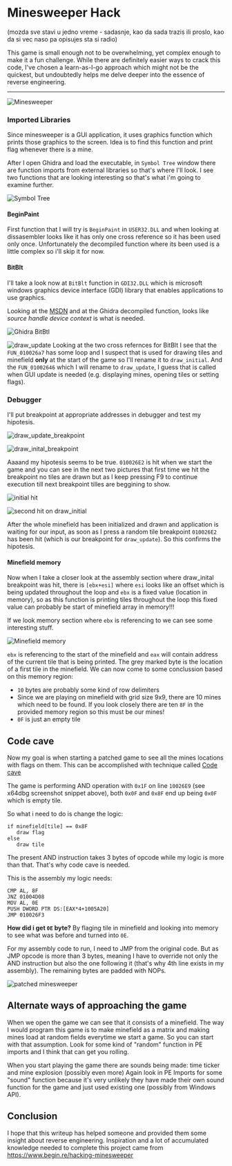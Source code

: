 # Minesweeper Hack

(mozda sve stavi u jedno vreme - sadasnje, kao da sada trazis ili proslo, kao da si vec naso pa opisujes sta si radio)

This game is small enough not to be overwhelming, yet complex enough to make it a fun challenge.
While there are definitely easier ways to crack this code, I've chosen a learn-as-I-go approach which might not be the quickest, but undoubtedly helps me delve deeper into the essence of reverse engineering.

***

![Minesweeper](https://raw.githubusercontent.com/realbugdigger/MinesweeperHack/main/Minesweeper.png)

### Imported Libraries

Since minesweeper is a GUI application, it uses graphics function which prints those graphics to the screen.
Idea is to find this function and print flag whenever there is a mine.

After I open Ghidra and load the executable, in `Symbol Tree` window there are function imports from external libraries so that's where I'll look.
I see two functions that are looking interesting so that's what i'm going to examine further.

![Symbol Tree](https://raw.githubusercontent.com/realbugdigger/MinesweeperHack/main/symbol_tree.png)

#### BeginPaint

First function that I will try is `BeginPaint` in `USER32.DLL` and when looking at dissasembler looks like it has only one cross reference so it has been used only once.
Unfortunately the decompiled function where its been used is a little complex so i'll skip it for now.

#### BitBlt

I'll take a look now at `BitBlt` function in `GDI32.DLL` which is microsoft windows graphics device interface (GDI) library that enables applications to use graphics.

Looking at the [MSDN](https://learn.microsoft.com/en-us/windows/win32/api/wingdi/nf-wingdi-bitblt) and at the Ghidra decompiled function, looks like *source handle device context* is what is needed.

![Ghidra BitBtl](https://raw.githubusercontent.com/realbugdigger/MinesweeperHack/main/bitblt.png)

![draw_update](https://raw.githubusercontent.com/realbugdigger/MinesweeperHack/main/draw_update.png)
Looking at the two cross refernces for BitBlt I see that the `FUN_010026a7` has some loop and I suspect that is used for drawing tiles and minefield **only** at the start of the game so I'll rename it to `draw_initial`.
And the `FUN_01002646` which I will rename to `draw_update`, I guess that is called when GUI update is needed (e.g. displaying mines, opening tiles or setting flags).

### Debugger

I'll put breakpoint at appropriate addresses in debugger and test my hipotesis.

![draw_update_breakpoint](https://raw.githubusercontent.com/realbugdigger/MinesweeperHack/main/drawUpdate_breakpoint.png)


![draw_inital_breakpoint](https://raw.githubusercontent.com/realbugdigger/MinesweeperHack/main/drawInitial_breakpoint.png)

Aaaand my hipotesis seems to be true. `010026E2` is hit when we start the game and you can see in the next two pictures that first time we hit the breakpoint no tiles are drawn
but as I keep pressing F9 to continue execution till next breakpoint tilles are beggining to show.

![initial hit](https://raw.githubusercontent.com/realbugdigger/MinesweeperHack/main/initalHit.png)

![second hit on draw_initial](https://raw.githubusercontent.com/realbugdigger/MinesweeperHack/main/secondHit.png)

After the whole minefield has been initialized and drawn and application is waiting for our input, as soon as I press a random tile breakpoint `010026E2` has been hit (which is our breakpoint for `draw_update`).
So this confirms the hipotesis.

#### Minefield memory

Now when I take a closer look at the assembly section where draw_inital breakpoint was hit, there is `[ebx+esi]` where `esi` looks like an offset which is being updated throughout the loop and `ebx`
is a fixed value (location in memory), so as this function is printing tiles throughout the loop this fixed value can probably be start of minefield array in memory!!!

If we look memory section where `ebx` is referencing to we can see some interesting stuff.

![Minefield memory](https://raw.githubusercontent.com/realbugdigger/MinesweeperHack/main/minefield_memory.png)

`ebx` is referencing to the start of the minefield and `eax` will contain address of the current tile that is being printed.
The grey marked byte is the location of a first tile in the minefield.
We can now come to some conclussion based on this memory region:
- `10` bytes are probably some kind of row delimiters
- Since we are playing on minefield with grid size 9x9, there are 10 mines which need to be found. If you look closely there are ten `8F` in the provided memory region so this must be our mines!
- `0F` is just an empty tile
 
## Code cave

Now my goal is when starting a patched game to see all the mines locations with flags on them.
This can be accomplished with technique called [Code cave](https://en.wikipedia.org/wiki/Code_cave)

The game is performing AND operation with `0x1F` on line `10026E9` (see x64dbg screenshot snippet above), both `0x0F` and `0x8F` end up being `0x0F` which is empty tile.
 
So what i need to do is change the logic:
```
if minefield[tile] == 0x8F
   draw flag
else
   draw tile
```

The present AND instruction takes 3 bytes of opcode while my logic is more than that. That's why code cave is needed.

This is the assembly my logic needs:
```
CMP AL, 8F
JNZ 01004D08
MOV AL, 0E
PUSH DWORD PTR DS:[EAX*4+1005A20]
JMP 010026F3
```

**How did i get `0E` byte?**
By flaging tile in minefield and looking into memory to see what was before and turned into `0E`.

For my assembly code to run, I need to JMP from the original code. But as JMP opcode is more than 3 bytes, meaning I have to override not only the AND instruction but also the one following it (that's why 4th line exists in my assembly).
The remaining bytes are padded with NOPs.

![patched minesweeper](https://raw.githubusercontent.com/realbugdigger/MinesweeperHack/main/patched.png)

## Alternate ways of approaching the game

When we open the game we can see that it consists of a minefield. 
The way I would program this game is to make minefield as a matrix and making mines load at random fields everytime we start a game.
So you can start with that assumption.
Look for some kind of "random" function in PE imports and I think that can get you rolling.

When you start playing the game there are sounds being made: time ticker and mine explosion (possibly even more)
Again look in PE Imports for some "sound" function because it's very unlikely they have made their own sound function for the game and just used existing one (possibly from Windows API).

## Conclusion

I hope that this writeup has helped someone and provided them some insight about reverse engineering.
Inspiration and a lot of accumulated knowledge needed to complete this project came from https://www.begin.re/hacking-minesweeper

